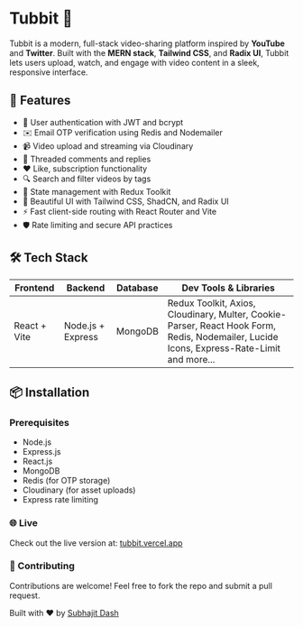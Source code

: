 # Tubbit 🎥

Tubbit is a modern, full-stack video-sharing platform inspired by **YouTube** and **Twitter**. Built with the **MERN stack**, **Tailwind CSS**, and **Radix UI**, Tubbit lets users upload, watch, and engage with video content in a sleek, responsive interface.

## 🚀 Features

- 🔐 User authentication with JWT and bcrypt
- ✉️ Email OTP verification using Redis and Nodemailer
- 📹 Video upload and streaming via Cloudinary
- 🧵 Threaded comments and replies
- ❤️ Like, subscription functionality
- 🔍 Search and filter videos by tags
- 🧠 State management with Redux Toolkit
- 🎨 Beautiful UI with Tailwind CSS, ShadCN, and Radix UI
- ⚡ Fast client-side routing with React Router and Vite
- 🛡️ Rate limiting and secure API practices

## 🛠️ Tech Stack

| Frontend        | Backend         | Database | Dev Tools & Libraries |
|----------------|-----------------|----------|------------------------|
| React + Vite   | Node.js + Express | MongoDB  | Redux Toolkit, Axios, Cloudinary, Multer, Cookie-Parser, React Hook Form, Redis, Nodemailer, Lucide Icons, Express-Rate-Limit and more... |

## 📦 Installation

### Prerequisites

- Node.js
- Express.js
- React.js
- MongoDB
- Redis (for OTP storage)
- Cloudinary (for asset uploads)
- Express rate limiting 


### 🌐 Live 

Check out the live version at: [tubbit.vercel.app](https://tubbit.vercel.app/)


### 🤝 Contributing

Contributions are welcome! Feel free to fork the repo and submit a pull request.


Built with ❤️ by [Subhajit Dash](https://www.linkedin.com/in/subhajitdash/)
